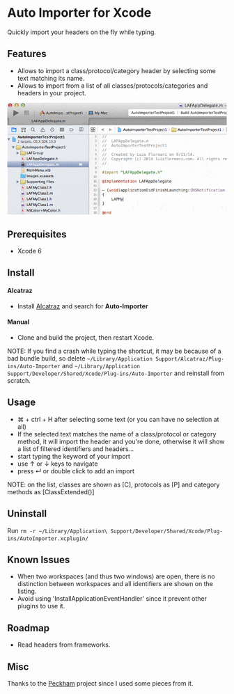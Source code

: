 # Auto Importer for Xcode

Quickly import your headers on the fly while typing.

## Features

- Allows to import a class/protocol/category header by selecting some text matching its name.
- Allows to import from a list of all classes/protocols/categories and headers in your project.

![](demo.gif)

## Prerequisites

- Xcode 6

## Install

#### Alcatraz

- Install [Alcatraz](https://github.com/supermarin/Alcatraz) and search for **Auto-Importer** 

#### Manual

- Clone and build the project, then restart Xcode.

NOTE: If you find a crash while typing the shortcut, it may be because of a bad bundle build, so delete `~/Library/Application Support/Alcatraz/Plug-ins/Auto-Importer` and `~/Library/Application Support/Developer/Shared/Xcode/Plug-ins/Auto-Importer` and reinstall from scratch.

## Usage

- ⌘ + ctrl + H after selecting some text (or you can have no selection at all)
- If the selected text matches the name of a class/protocol or category method, it will import the header and you're done, otherwise it will show a list of filtered identifiers and headers...
- start typing the keyword of your import
- use ↑ or ↓ keys to navigate
- press ↵ or double click to add an import

NOTE: on the list, classes are shown as [C], protocols as [P] and category methods as [ClassExtended()]

## Uninstall

Run `rm -r ~/Library/Application\ Support/Developer/Shared/Xcode/Plug-ins/AutoImporter.xcplugin/`

## Known Issues

- When two workspaces (and thus two windows) are open, there is no distinction between workspaces and all identifiers are shown on the listing.
- Avoid using 'InstallApplicationEventHandler' since it prevent other plugins to use it.

## Roadmap

- Read headers from frameworks.

## Misc

Thanks to the [Peckham](https://github.com/markohlebar/Peckham.git) project since I used some pieces from it.